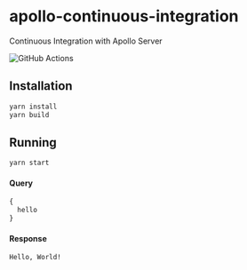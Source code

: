 # apollo-continuous-integration
Continuous Integration with Apollo Server

![GitHub Actions](https://github.com/nih0n/apollo-continuous-integration/workflows/Release/badge.svg)

## Installation
```bash
yarn install
yarn build
```

## Running
```bash
yarn start
```

#### Query
```graphql
{
  hello
}
```

#### Response
```graphql
Hello, World!
```
